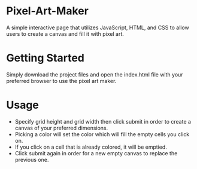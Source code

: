 # Pixel-Art-Maker
A simple interactive page that utilizes JavaScript, HTML, and CSS to allow users to create a canvas and fill it with pixel art.
# Getting Started
Simply download the project files and open the index.html file with your preferred browser to use the pixel art maker.
# Usage
* Specify grid height and grid width then click submit in order to create a canvas of your preferred dimensions.
* Picking a color will set the color which will fill the empty cells you click on. 
* If you click on a cell that is already colored, it will be emptied.
* Click submit again in order for a new empty canvas to replace the previous one.
